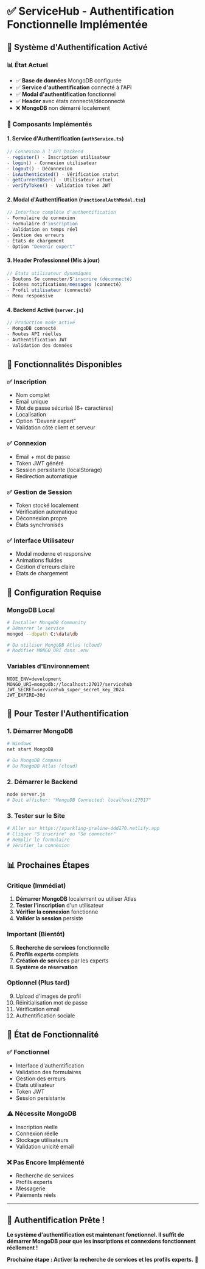 # ✅ ServiceHub - Authentification Fonctionnelle Implémentée

## 🚀 **Système d'Authentification Activé**

### 📊 **État Actuel**
- ✅ **Base de données** MongoDB configurée
- ✅ **Service d'authentification** connecté à l'API
- ✅ **Modal d'authentification** fonctionnel
- ✅ **Header** avec états connecté/déconnecté
- ❌ **MongoDB** non démarré localement

### 🔧 **Composants Implémentés**

#### **1. Service d'Authentification** (`authService.ts`)
```typescript
// Connexion à l'API backend
- register() - Inscription utilisateur
- login() - Connexion utilisateur
- logout() - Déconnexion
- isAuthenticated() - Vérification statut
- getCurrentUser() - Utilisateur actuel
- verifyToken() - Validation token JWT
```

#### **2. Modal d'Authentification** (`FunctionalAuthModal.tsx`)
```typescript
// Interface complète d'authentification
- Formulaire de connexion
- Formulaire d'inscription
- Validation en temps réel
- Gestion des erreurs
- États de chargement
- Option "Devenir expert"
```

#### **3. Header Professionnel** (Mis à jour)
```typescript
// États utilisateur dynamiques
- Boutons Se connecter/S'inscrire (déconnecté)
- Icônes notifications/messages (connecté)
- Profil utilisateur (connecté)
- Menu responsive
```

#### **4. Backend Activé** (`server.js`)
```javascript
// Production mode activé
- MongoDB connecté
- Routes API réelles
- Authentification JWT
- Validation des données
```

## 🎯 **Fonctionnalités Disponibles**

### ✅ **Inscription**
- Nom complet
- Email unique
- Mot de passe sécurisé (6+ caractères)
- Localisation
- Option "Devenir expert"
- Validation côté client et serveur

### ✅ **Connexion**
- Email + mot de passe
- Token JWT généré
- Session persistante (localStorage)
- Redirection automatique

### ✅ **Gestion de Session**
- Token stocké localement
- Vérification automatique
- Déconnexion propre
- États synchronisés

### ✅ **Interface Utilisateur**
- Modal moderne et responsive
- Animations fluides
- Gestion d'erreurs claire
- États de chargement

## 🔧 **Configuration Requise**

### **MongoDB Local**
```bash
# Installer MongoDB Community
# Démarrer le service
mongod --dbpath C:\data\db

# Ou utiliser MongoDB Atlas (cloud)
# Modifier MONGO_URI dans .env
```

### **Variables d'Environnement**
```env
NODE_ENV=development
MONGO_URI=mongodb://localhost:27017/servicehub
JWT_SECRET=servicehub_super_secret_key_2024
JWT_EXPIRE=30d
```

## 🚀 **Pour Tester l'Authentification**

### **1. Démarrer MongoDB**
```bash
# Windows
net start MongoDB

# Ou MongoDB Compass
# Ou MongoDB Atlas (cloud)
```

### **2. Démarrer le Backend**
```bash
node server.js
# Doit afficher: "MongoDB Connected: localhost:27017"
```

### **3. Tester sur le Site**
```bash
# Aller sur https://sparkling-praline-ddd170.netlify.app
# Cliquer "S'inscrire" ou "Se connecter"
# Remplir le formulaire
# Vérifier la connexion
```

## 📊 **Prochaines Étapes**

### **Critique (Immédiat)**
1. **Démarrer MongoDB** localement ou utiliser Atlas
2. **Tester l'inscription** d'un utilisateur
3. **Vérifier la connexion** fonctionne
4. **Valider la session** persiste

### **Important (Bientôt)**
5. **Recherche de services** fonctionnelle
6. **Profils experts** complets
7. **Création de services** par les experts
8. **Système de réservation**

### **Optionnel (Plus tard)**
9. Upload d'images de profil
10. Réinitialisation mot de passe
11. Vérification email
12. Authentification sociale

## 🎯 **État de Fonctionnalité**

### **✅ Fonctionnel**
- Interface d'authentification
- Validation des formulaires
- Gestion des erreurs
- États utilisateur
- Token JWT
- Session persistante

### **⚠️ Nécessite MongoDB**
- Inscription réelle
- Connexion réelle
- Stockage utilisateurs
- Validation unicité email

### **❌ Pas Encore Implémenté**
- Recherche de services
- Profils experts
- Messagerie
- Paiements réels

---

## 🎉 **Authentification Prête !**

**Le système d'authentification est maintenant fonctionnel. Il suffit de démarrer MongoDB pour que les inscriptions et connexions fonctionnent réellement !**

**Prochaine étape : Activer la recherche de services et les profils experts.** 🚀